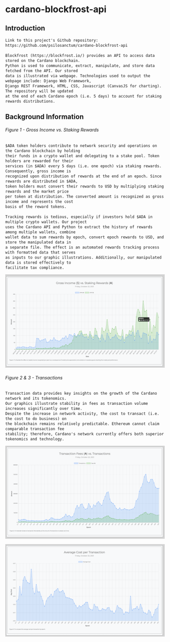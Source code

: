# cardano-blockfrost-api

## Introduction

    Link to this project's Github repository: https://github.com/psilosanctum/cardano-blockfrost-api

    Blockfrost (https://blockfrost.io/) provides an API to access data stored on the Cardano blockchain. 
    Python is used to communicate, extract, manipulate, and store data fetched from the API. Our stored 
    data is illustrated via webpage. Technologies used to output the webpage include: Django Web Framework, 
    Django REST Framework, HTML, CSS, Javascript (CanvasJS for charting). The repository will be updated 
    at the end of each Cardano epoch (i.e. 5 days) to account for staking rewards distributions.

## Background Information

###### Figure 1 - Gross Income vs. Staking Rewards
    
    $ADA token holders contribute to network security and operations on the Cardano blockchain by holding 
    their funds in a crypto wallet and delegating to a stake pool. Token holders are rewarded for their 
    services (in $ADA) every 5 days (i.e. one epoch) via staking rewards. Consequently, gross income is 
    recognized upon distribution of rewards at the end of an epoch. Since rewards are distributed in $ADA, 
    token holders must convert their rewards to USD by multiplying staking rewards and the market price 
    per token at distribution. The converted amount is recognized as gross income and represents the cost 
    basis of the reward tokens.

    Tracking rewards is tedious, especially if investors hold $ADA in multiple crypto wallets. Our project 
    uses the Cardano API and Python to extract the history of rewards among multiple wallets, combine 
    wallet data to sum rewards by epoch, convert epoch rewards to USD, and store the manipulated data in 
    a separate file. The effect is an automated rewards tracking process with formatted data that serves 
    as inputs to our graphic illustrations. Additionally, our manipulated data is stored effectively to 
    facilitate tax compliance.
    
![Gross Income](https://github.com/psilosanctum/cardano-blockfrost-api/blob/main/graph_screenshots/gross_income_vs_staking.png)

###### Figure 2 & 3 - Transactions

    Transaction data provides key insights on the growth of the Cardano network and its tokenomics.
    Our graphics illustrate stability in fees as transaction volume increases significantly over time.
    Despite the increase in network activity, the cost to transact (i.e. the cost to do business) on 
    the blockchain remains relatively predictable. Ethereum cannot claim comparable transaction fee 
    stability; therefore, Cardano's network currently offers both superior tokenomics and technology.

![Fees vs. Transactions](https://github.com/psilosanctum/cardano-blockfrost-api/blob/main/graph_screenshots/fees_vs_transactions.png)

![Average Cost](https://github.com/psilosanctum/cardano-blockfrost-api/blob/main/graph_screenshots/avg_cost.png)
